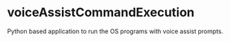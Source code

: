# voiceAssistCommandExecution

Python based application to run the OS programs with voice assist prompts.